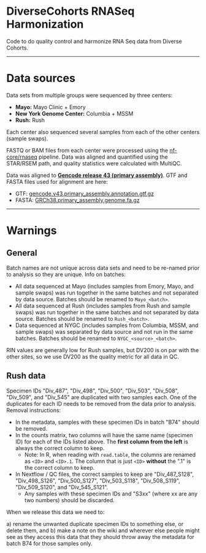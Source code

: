 # DiverseCohorts RNASeq Harmonization
Code to do quality control and harmonize RNA Seq data from Diverse Cohorts.

-----

# Data sources

Data sets from multiple groups were sequenced by three centers:

* **Mayo:** Mayo Clinic + Emory
* **New York Genome Center:** Columbia + MSSM
* **Rush:** Rush

Each center also sequenced several samples from each of the other centers
(sample swaps).

FASTQ or BAM files from each center were processed using the [nf-core/rnaseq](https://nf-co.re/rnaseq/)
pipeline. Data was aligned and quantified using the STAR/RSEM path, and quality
statistics were calculated with MultiQC.

Data was aligned to [**Gencode release 43 (primary assembly)**](https://www.gencodegenes.org/human/release_43.html).
GTF and FASTA files used for alignment are here:

* GTF: [gencode.v43.primary_assembly.annotation.gtf.gz](https://ftp.ebi.ac.uk/pub/databases/gencode/Gencode_human/release_43/gencode.v43.primary_assembly.annotation.gtf.gz)
* FASTA: [GRCh38.primary_assembly.genome.fa.gz](https://ftp.ebi.ac.uk/pub/databases/gencode/Gencode_human/release_43/GRCh38.primary_assembly.genome.fa.gz)

----

# Warnings

## General

Batch names are not unique across data sets and need to be re-named prior to
analysis so they are unique. Info on batches:

* All data sequenced at Mayo (includes samples from Emory, Mayo, and sample
swaps) was run together in the same batches and not separated by data source.
Batches should be renamed to `Mayo_<batch>`.
* All data sequenced at Rush (includes samples from Rush and sample swaps) was
run together in the same batches and not separated by data source. Batches
should be renamed to `Rush_<batch>`.
* Data sequenced at NYGC (includes samples from Columbia, MSSM, and sample
swaps) was separated by data source and not run in the same batches. Batches
should be renamed to `NYGC_<source>_<batch>`.

RIN values are generally low for Rush samples, but DV200 is on par with the
other sites, so we use DV200 as the quality metric for all data in QC.

## Rush data

Specimen IDs "Div_487", "Div_498", "Div_500", "Div_503", "Div_508", "Div_509",
and "Div_545" are duplicated with two samples each. One of the duplicates for
each ID needs to be removed from the data prior to analysis. Removal
instructions:

* In the metadata, samples with these specimen IDs in batch "B74" should be
removed.
* In the counts matrix, two columns will have the same name (specimen ID) for
each of the IDs listed above. The **first column from the left** is always the
correct column to keep.
    * Note: In R, when reading with `read.table`, the columns are renamed as
    `<ID>` and `<ID>.1`. The column that is just `<ID>` **without** the ".1" is
    the correct column to keep.
* In Nextflow / QC files, the correct samples to keep are "Div_487_S128",
"Div_498_S126", "Div_500_S127", "Div_503_S118", "Div_508_S119",
"Div_509_S120", and "Div_545_S121".
    * Any samples with these specimen IDs and "S3xx" (where xx are any two
    numbers) should be discarded.

When we release this data we need to:

a) rename the unwanted duplicate specimen IDs to something else, or delete them,
and
b) make a note on the wiki and wherever else people might see as they access
this data that they should throw away the metadata for batch B74 for those
samples only.
